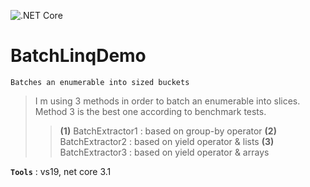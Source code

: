 ﻿﻿![.NET Core](https://github.com/aimenux/BatchLinqDemo/workflows/.NET%20Core/badge.svg)
# BatchLinqDemo
```
Batches an enumerable into sized buckets
```
> I m using 3 methods in order to batch an enumerable into slices. Method 3 is the best one according to benchmark tests.
>
>> **(1)** BatchExtractor1 : based on group-by operator
>> **(2)** BatchExtractor2 : based on yield operator & lists
>> **(3)** BatchExtractor3 : based on yield operator & arrays

**`Tools`** : vs19, net core 3.1